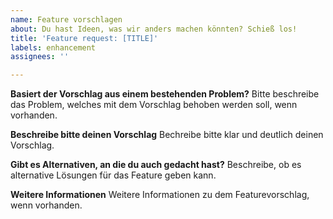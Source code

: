 ```yaml
---
name: Feature vorschlagen  
about: Du hast Ideen, was wir anders machen könnten? Schieß los!
title: 'Feature request: [TITLE]'
labels: enhancement
assignees: ''

---
```


**Basiert der Vorschlag aus einem bestehenden Problem?**
Bitte beschreibe das Problem, welches mit dem Vorschlag behoben werden soll, wenn vorhanden.

**Beschreibe bitte deinen Vorschlag**
Bechreibe bitte klar und deutlich deinen Vorschlag.

**Gibt es Alternativen, an die du auch gedacht hast?**
Beschreibe, ob es alternative Lösungen für das Feature geben kann.

**Weitere Informationen**
Weitere Informationen zu dem Featurevorschlag, wenn vorhanden.
